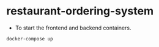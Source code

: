 # restaurant-ordering-system

- To start the frontend and backend containers.  

```
docker-compose up
```